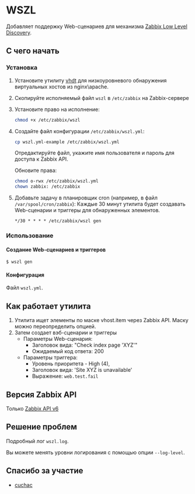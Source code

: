 # WSZL

Добавляет поддержку Web-сценариев для механизма [Zabbix Low Level Discovery](https://www.zabbix.com/documentation/current/manual/discovery/low_level_discovery).

## С чего начать

### Установка

1. Установите утилиту [vhdt](https://github.com/lebe-dev/vhost-discovery-tool) для низкоуровневого обнаружения виртуальных хостов из nginx\apache.
2. Скопируйте исполняемый файл `wszl` в `/etc/zabbix` на Zabbix-сервере
3. Установите право на исполнение:
    ```bash
    chmod +x /etc/zabbix/wszl
    ```
4. Создайте файл конфигурации `/etc/zabbix/wszl.yml`:
    ```bash
    cp wszl.yml-example /etc/zabbix/wszl.yml
    ```
    Отредактируйте файл, укажите имя пользователя и пароль для доступа к Zabbix API.
   
    Обновите права:
    ```bash
    chmod o-rwx /etc/zabbix/wszl.yml
    chown zabbix: /etc/zabbix
    ```
    
5. Добавьте задачу в планировщик cron (например, в файл `/var/spool/cron/zabbix`):
    Каждые 30 минут утилита будет создавать Web-сценарии и триггеры для обнаруженных элементов.
    ```
    */30 * * * * /etc/zabbix/wszl gen
    ```   

### Использование

#### Создание Web-сценариев и триггеров

```
$ wszl gen
```

#### Конфигурация

Файл `wszl.yml`.

## Как работает утилита

1. Утилита ищет элементы по маске vhost.item через Zabbix API. Маску можно переопределить опцией.
2. Затем создает вэб-сценарии и триггеры
    - Параметры Web-сценария:
      - Заголовок вида: "Check index page 'XYZ'"
      - Ожидаемый код ответа: 200
    - Параметры триггера: 
      - Уровень приоритета - High (4), 
      - Заголовок вида: 'Site XYZ is unavailable'
      - Выражение: `web.test.fail`

## Версия Zabbix API

Только [Zabbix API v6](https://www.zabbix.com/documentation/6.0/en/manual/api)

## Решение проблем

Подробный лог `wszl.log`.

Вы можете менять уровни логирования с помощью опции `--log-level`.

## Спасибо за участие

- [cuchac](https://github.com/cuchac)